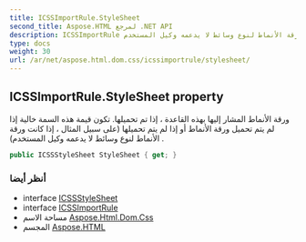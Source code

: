 ```yaml
---
title: ICSSImportRule.StyleSheet
second_title: Aspose.HTML لمرجع .NET API
description: ICSSImportRule ملكية. ورقة الأنماط المشار إليها بهذه القاعدة  إذا تم تحميلها. تكون قيمة هذه السمة خالية إذا لم يتم تحميل ورقة الأنماط أو إذا لم يتم تحميلها على سبيل المثال  إذا كانت ورقة الأنماط لنوع وسائط لا يدعمه وكيل المستخدم .
type: docs
weight: 30
url: /ar/net/aspose.html.dom.css/icssimportrule/stylesheet/
---
```

## ICSSImportRule.StyleSheet property

ورقة الأنماط المشار إليها بهذه القاعدة ، إذا تم تحميلها. تكون قيمة هذه السمة خالية إذا لم يتم تحميل ورقة الأنماط أو إذا لم يتم تحميلها (على سبيل المثال ، إذا كانت ورقة الأنماط لنوع وسائط لا يدعمه وكيل المستخدم) .

```csharp
public ICSSStyleSheet StyleSheet { get; }
```

### أنظر أيضا

* interface [ICSSStyleSheet](../../icssstylesheet/)
* interface [ICSSImportRule](../)
* مساحة الاسم [Aspose.Html.Dom.Css](../../icssimportrule/)
* المجسم [Aspose.HTML](../../../)


